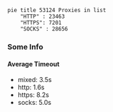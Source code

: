 
```mermaid
pie title 53124 Proxies in list
    "HTTP" : 23463
    "HTTPS": 7201
    "SOCKS" : 28656
```

### Some Info
#### Average Timeout

- mixed: 3.5s
- http: 1.6s
- https: 8.2s
- socks: 5.0s